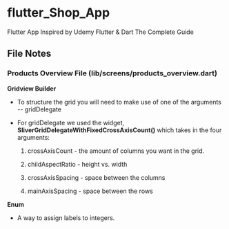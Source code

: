 # flutter_Shop_App

Flutter App Inspired by Udemy Flutter & Dart The Complete Guide

## File Notes

### Products Overview File (lib/screens/products_overview.dart)

**Gridview Builder**

- To structure the grid you will need to make use of one of the arguments -- gridDelegate

- For gridDelegate we used the widget, **SliverGridDelegateWithFixedCrossAxisCount()** which takes in the four arguments:

    1. crossAxisCount - the amount of columns you want in the grid.
    
    2. childAspectRatio - height vs. width
    
    3. crossAxisSpacing - space between the columns
    
    4. mainAxisSpacing - space between the rows


**Enum**

- A way to assign labels to integers.